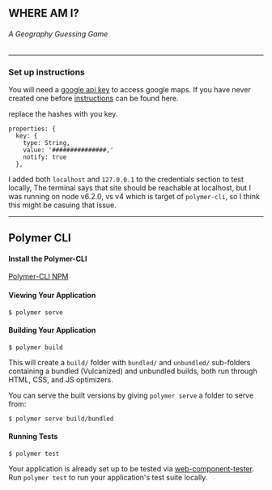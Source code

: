 ## WHERE AM I?
###### A Geography Guessing Game
----

### Set up instructions

You will need a [google api key](https://console.developers.google.com/apis) to access google maps. If you have never created one before [instructions](https://developers.google.com/maps/documentation/javascript/get-api-key) can be found here.

replace the hashes with you key. 

```
properties: {
  key: {
    type: String,
    value: '###############,'
    notify: true
  },
```


I added both `localhost` and `127.0.0.1` to the credentials section to test locally, The terminal says that site should be reachable at localhost, but I was running on node v6.2.0, vs v4 which is target of `polymer-cli`, so I think this might be casuing that issue. 

---

## Polymer CLI

#### Install the Polymer-CLI

[Polymer-CLI NPM](https://www.npmjs.com/package/polymer-cli)

#### Viewing Your Application

```
$ polymer serve
```

#### Building Your Application

```
$ polymer build
```

This will create a `build/` folder with `bundled/` and `unbundled/` sub-folders
containing a bundled (Vulcanized) and unbundled builds, both run through HTML,
CSS, and JS optimizers.

You can serve the built versions by giving `polymer serve` a folder to serve
from:

```
$ polymer serve build/bundled
```

#### Running Tests

```
$ polymer test
```

Your application is already set up to be tested via [web-component-tester](https://github.com/Polymer/web-component-tester). Run `polymer test` to run your application's test suite locally.
